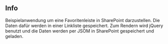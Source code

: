 Info
----
Beispielanwendung um eine Favoritenleiste in SharePoint darzustellen. Die Daten dafür werden in einer Linkliste gespeichert.
Zum Rendern wird jQuery benutzt und die Daten werden per JSOM in SharePoint gespeichert und geladen.